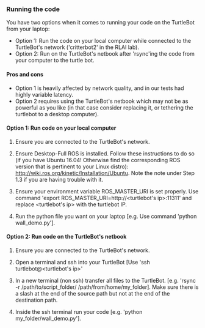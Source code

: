 ### Running the code

You have two options when it comes to running your code on the TurtleBot from your laptop:
- Option 1: Run the code on your local computer while connected to the TurtleBot's network ('critterbot2' in the RLAI lab).
- Option 2: Run on the TurtleBot's netbook after 'rsync'ing the code from your computer to the turtle bot.

#### Pros and cons
- Option 1 is heavily affected by network quality, and in our tests had highly variable latency.
- Option 2 requires using the TurtleBot's netbook which may not be as powerful as you like (in that case consider replacing it, or tethering the turtlebot to a desktop computer).

#### Option 1: Run code on your local computer

1. Ensure you are connected to the TurtleBot's network.

2. Ensure Desktop-Full ROS is installed. Follow these instructions to do so (if you have Ubuntu 16.04! Otherwise find the corresponding ROS version that is pertinent to your Linux distro): http://wiki.ros.org/kinetic/Installation/Ubuntu. Note the note under Step 1.3 if you are having trouble with it.

3. Ensure your environment variable ROS_MASTER_URI is set properly. Use command 'export ROS_MASTER_URI=http://<turtlebot's ip>:11311' and replace <turtlebot's ip> with the turtlebot IP.

4. Run the python file you want on your laptop \[e.g. Use command 'python wall_demo.py'\].

#### Option 2: Run code on the TurtleBot's netbook

1. Ensure you are connected to the TurtleBot's network.

2. Open a terminal and ssh into your TurtleBot [Use 'ssh turtlebot@<turtlebot's ip>'

4. In a new terminal (non ssh) transfer all files to the TurtleBot. \[e.g. 'rsync -r /path/to/script_folder/ /path/from/home/my_folder\]. Make sure there is a slash at the end of the source path but not at the end of the destination path.

5. Inside the ssh terminal run your code \[e.g. 'python my_folder/wall_demo.py'\].
